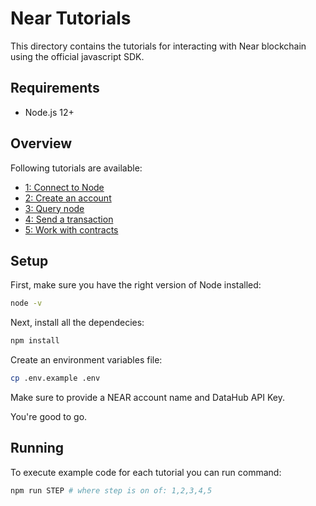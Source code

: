 # Near Tutorials

This directory contains the tutorials for interacting with Near blockchain using
the official javascript SDK.

## Requirements

- Node.js 12+

## Overview

Following tutorials are available:

- [1: Connect to Node](/near/1_connect_to_node/main.js)
- [2: Create an account](/near/2_create_account/main.js)
- [3: Query node](/near/3_query_node/main.js)
- [4: Send a transaction](/near/4_send_transaction/main.js)
- [5: Work with contracts](/near/5_contracts/main.js)

## Setup

First, make sure you have the right version of Node installed:

```bash
node -v
```

Next, install all the dependecies:

```bash
npm install
```

Create an environment variables file:

```bash
cp .env.example .env
```

Make sure to provide a NEAR account name and DataHub API Key.

You're good to go. 

## Running

To execute example code for each tutorial you can run command:

```bash
npm run STEP # where step is on of: 1,2,3,4,5
```
